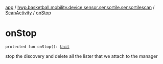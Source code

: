 [app](../../index.md) / [hwp.basketball.mobility.device.sensor.sensortile.sensortilescan](../index.md) / [ScanActivity](index.md) / [onStop](.)

# onStop

`protected fun onStop(): `[`Unit`](https://kotlinlang.org/api/latest/jvm/stdlib/kotlin/-unit/index.html)

stop the discovery and delete all the lister that we attach to the manager

